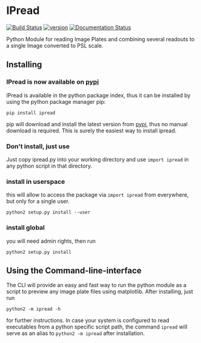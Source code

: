 IPread
======
[![Build Status](https://travis-ci.org/skuschel/IPread.svg?branch=master)](https://travis-ci.org/skuschel/IPread)
[![version](https://pypip.in/version/ipread/badge.svg)](https://pypi.python.org/pypi/ipread/)
[![Documentation Status](https://readthedocs.org/projects/ipread/badge/?version=latest)](http://ipread.readthedocs.org)

Python Module for reading Image Plates and combining several readouts to a single Image converted to PSL scale.


Installing
----------
### IPread is now available on [pypi](https://pypi.python.org/pypi/ipread/)

IPread is available in the python package index, thus it can be installed by using the python package manager pip:

`pip install ipread`

pip will download and install the latest version from [pypi](https://pypi.python.org/pypi/ipread/), thus no manual download is required. This is surely the easiest way to install ipread. 

### Don't install, just use

Just copy ipread.py into your working directory and use `import ipread` in any python script in that directory.

### install in userspace

this will allow to access the package via `import ipread` from everywhere, but only for a single user.

`python2 setup.py install --user`

### install global

you will need admin rights, then run

`python2 setup.py install`



Using the Command-line-interface
--------------------------------

The CLI will provide an easy and fast way to run the python module as a script to preview any image plate files using matplotlib. After installing, just run

`python2 -m ipread -h`

for further instructions. In case your system is configured to read executables from a python specific script path, the command `ipread` will serve as an alias to `python2 -m ipread` after installation.
